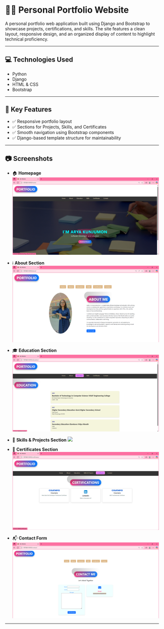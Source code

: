 # 🧑‍💻 Personal Portfolio Website

A personal portfolio web application built using Django and Bootstrap to showcase projects, certifications, and skills. The site features a clean layout, responsive design, and an organized display of content to highlight technical proficiency.

---

## 💻 Technologies Used

* Python
* Django
* HTML & CSS
* Bootstrap

---

## 🔑 Key Features

* ✅ Responsive portfolio layout
* ✅ Sections for Projects, Skills, and Certificates
* ✅ Smooth navigation using Bootstrap components
* ✅ Django-based template structure for maintainability

---

## 📷 Screenshots

* 🏠 **Homepage**
  ![](screenshots/homepage.png)

* ℹ️ **About Section**
  ![](screenshots/about.png)

* 🎓 **Education Section**
  ![](screenshots/education.png)

* 💼 **Skills & Projects Section**
  ![](screenshots/skills_projects.png)

* 📜 **Certificates Section**
  ![](screenshots/certificates.png)

* 📬 **Contact Form**
  ![](screenshots/contact.png)

---


